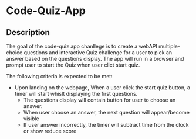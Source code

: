 # Code-Quiz-App

## Description 

The goal of the code-quiz app chanllege is to create a webAPI multiple-choice questions and interactive Quiz challenge for a user to pick an answer based on the questions display. The app will run in a browser and prompt user to start the Quiz when user clict start quiz. 

The following criteria is expected to be met:
* Upon landing on the webpage, When a user click the start quiz button, a timer will start whislt displaying the first questions.
    * The questions display will contain button for user to choose an answer. 
    * When user choose an answer, the next question will appear/become visible
    * If user answer incorrectly, the timer will subtract time from the clock or show reduce score 